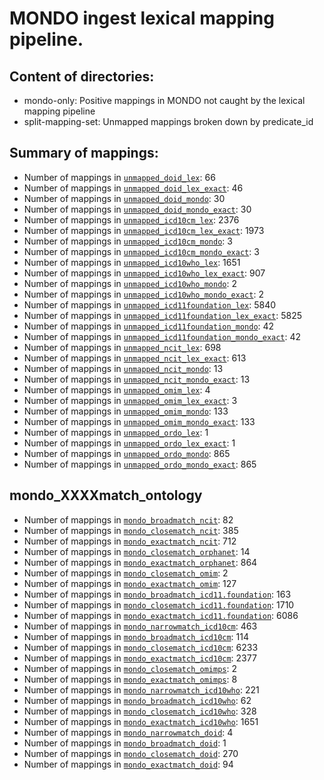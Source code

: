 # MONDO ingest lexical mapping pipeline.
## Content of directories:
* mondo-only: Positive mappings in MONDO not caught by the lexical mapping pipeline
* split-mapping-set: Unmapped mappings broken down by predicate_id
## Summary of mappings:
 * Number of mappings in [`unmapped_doid_lex`](unmapped_doid_lex.tsv): 66
 * Number of mappings in [`unmapped_doid_lex_exact`](unmapped_doid_lex.tsv): 46
 * Number of mappings in [`unmapped_doid_mondo`](mondo-only/unmapped_doid_mondo.tsv): 30
 * Number of mappings in [`unmapped_doid_mondo_exact`](mondo-only/unmapped_doid_mondo.tsv): 30
 * Number of mappings in [`unmapped_icd10cm_lex`](unmapped_icd10cm_lex.tsv): 2376
 * Number of mappings in [`unmapped_icd10cm_lex_exact`](unmapped_icd10cm_lex.tsv): 1973
 * Number of mappings in [`unmapped_icd10cm_mondo`](mondo-only/unmapped_icd10cm_mondo.tsv): 3
 * Number of mappings in [`unmapped_icd10cm_mondo_exact`](mondo-only/unmapped_icd10cm_mondo.tsv): 3
 * Number of mappings in [`unmapped_icd10who_lex`](unmapped_icd10who_lex.tsv): 1651
 * Number of mappings in [`unmapped_icd10who_lex_exact`](unmapped_icd10who_lex.tsv): 907
 * Number of mappings in [`unmapped_icd10who_mondo`](mondo-only/unmapped_icd10who_mondo.tsv): 2
 * Number of mappings in [`unmapped_icd10who_mondo_exact`](mondo-only/unmapped_icd10who_mondo.tsv): 2
 * Number of mappings in [`unmapped_icd11foundation_lex`](unmapped_icd11foundation_lex.tsv): 5840
 * Number of mappings in [`unmapped_icd11foundation_lex_exact`](unmapped_icd11foundation_lex.tsv): 5825
 * Number of mappings in [`unmapped_icd11foundation_mondo`](mondo-only/unmapped_icd11foundation_mondo.tsv): 42
 * Number of mappings in [`unmapped_icd11foundation_mondo_exact`](mondo-only/unmapped_icd11foundation_mondo.tsv): 42
 * Number of mappings in [`unmapped_ncit_lex`](unmapped_ncit_lex.tsv): 698
 * Number of mappings in [`unmapped_ncit_lex_exact`](unmapped_ncit_lex.tsv): 613
 * Number of mappings in [`unmapped_ncit_mondo`](mondo-only/unmapped_ncit_mondo.tsv): 13
 * Number of mappings in [`unmapped_ncit_mondo_exact`](mondo-only/unmapped_ncit_mondo.tsv): 13
 * Number of mappings in [`unmapped_omim_lex`](unmapped_omim_lex.tsv): 4
 * Number of mappings in [`unmapped_omim_lex_exact`](unmapped_omim_lex.tsv): 3
 * Number of mappings in [`unmapped_omim_mondo`](mondo-only/unmapped_omim_mondo.tsv): 133
 * Number of mappings in [`unmapped_omim_mondo_exact`](mondo-only/unmapped_omim_mondo.tsv): 133
 * Number of mappings in [`unmapped_ordo_lex`](unmapped_ordo_lex.tsv): 1
 * Number of mappings in [`unmapped_ordo_lex_exact`](unmapped_ordo_lex.tsv): 1
 * Number of mappings in [`unmapped_ordo_mondo`](mondo-only/unmapped_ordo_mondo.tsv): 865
 * Number of mappings in [`unmapped_ordo_mondo_exact`](mondo-only/unmapped_ordo_mondo.tsv): 865
## mondo_XXXXmatch_ontology
 * Number of mappings in [`mondo_broadmatch_ncit`](split-mapping-set/mondo_broadmatch_ncit.tsv): 82
 * Number of mappings in [`mondo_closematch_ncit`](split-mapping-set/mondo_closematch_ncit.tsv): 385
 * Number of mappings in [`mondo_exactmatch_ncit`](split-mapping-set/mondo_exactmatch_ncit.tsv): 712
 * Number of mappings in [`mondo_closematch_orphanet`](split-mapping-set/mondo_closematch_orphanet.tsv): 14
 * Number of mappings in [`mondo_exactmatch_orphanet`](split-mapping-set/mondo_exactmatch_orphanet.tsv): 864
 * Number of mappings in [`mondo_closematch_omim`](split-mapping-set/mondo_closematch_omim.tsv): 2
 * Number of mappings in [`mondo_exactmatch_omim`](split-mapping-set/mondo_exactmatch_omim.tsv): 127
 * Number of mappings in [`mondo_broadmatch_icd11.foundation`](split-mapping-set/mondo_broadmatch_icd11.foundation.tsv): 163
 * Number of mappings in [`mondo_closematch_icd11.foundation`](split-mapping-set/mondo_closematch_icd11.foundation.tsv): 1710
 * Number of mappings in [`mondo_exactmatch_icd11.foundation`](split-mapping-set/mondo_exactmatch_icd11.foundation.tsv): 6086
 * Number of mappings in [`mondo_narrowmatch_icd10cm`](split-mapping-set/mondo_narrowmatch_icd10cm.tsv): 463
 * Number of mappings in [`mondo_broadmatch_icd10cm`](split-mapping-set/mondo_broadmatch_icd10cm.tsv): 114
 * Number of mappings in [`mondo_closematch_icd10cm`](split-mapping-set/mondo_closematch_icd10cm.tsv): 6233
 * Number of mappings in [`mondo_exactmatch_icd10cm`](split-mapping-set/mondo_exactmatch_icd10cm.tsv): 2377
 * Number of mappings in [`mondo_closematch_omimps`](split-mapping-set/mondo_closematch_omimps.tsv): 2
 * Number of mappings in [`mondo_exactmatch_omimps`](split-mapping-set/mondo_exactmatch_omimps.tsv): 8
 * Number of mappings in [`mondo_narrowmatch_icd10who`](split-mapping-set/mondo_narrowmatch_icd10who.tsv): 221
 * Number of mappings in [`mondo_broadmatch_icd10who`](split-mapping-set/mondo_broadmatch_icd10who.tsv): 62
 * Number of mappings in [`mondo_closematch_icd10who`](split-mapping-set/mondo_closematch_icd10who.tsv): 328
 * Number of mappings in [`mondo_exactmatch_icd10who`](split-mapping-set/mondo_exactmatch_icd10who.tsv): 1651
 * Number of mappings in [`mondo_narrowmatch_doid`](split-mapping-set/mondo_narrowmatch_doid.tsv): 4
 * Number of mappings in [`mondo_broadmatch_doid`](split-mapping-set/mondo_broadmatch_doid.tsv): 1
 * Number of mappings in [`mondo_closematch_doid`](split-mapping-set/mondo_closematch_doid.tsv): 270
 * Number of mappings in [`mondo_exactmatch_doid`](split-mapping-set/mondo_exactmatch_doid.tsv): 94
